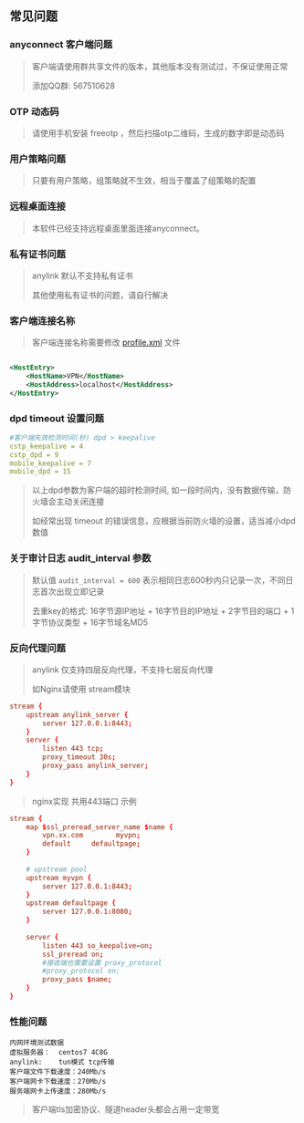 ## 常见问题

### anyconnect 客户端问题

> 客户端请使用群共享文件的版本，其他版本没有测试过，不保证使用正常
>
> 添加QQ群: 567510628

### OTP 动态码

> 请使用手机安装 freeotp ，然后扫描otp二维码，生成的数字即是动态码

### 用户策略问题

> 只要有用户策略，组策略就不生效，相当于覆盖了组策略的配置

### 远程桌面连接

> 本软件已经支持远程桌面里面连接anyconnect。

### 私有证书问题

> anylink 默认不支持私有证书
>
> 其他使用私有证书的问题，请自行解决

### 客户端连接名称

> 客户端连接名称需要修改 [profile.xml](../server/conf/profile.xml) 文件

```xml

<HostEntry>
    <HostName>VPN</HostName>
    <HostAddress>localhost</HostAddress>
</HostEntry>
```

### dpd timeout 设置问题

```yaml
#客户端失效检测时间(秒) dpd > keepalive
cstp_keepalive = 4
cstp_dpd = 9
mobile_keepalive = 7
mobile_dpd = 15
```

> 以上dpd参数为客户端的超时检测时间, 如一段时间内，没有数据传输，防火墙会主动关闭连接
>
> 如经常出现 timeout 的错误信息，应根据当前防火墙的设置，适当减小dpd数值

### 关于审计日志 audit_interval 参数

> 默认值 `audit_interval = 600` 表示相同日志600秒内只记录一次，不同日志首次出现立即记录
>
> 去重key的格式: 16字节源IP地址 + 16字节目的IP地址 + 2字节目的端口 + 1字节协议类型 + 16字节域名MD5

### 反向代理问题

> anylink 仅支持四层反向代理，不支持七层反向代理
>
> 如Nginx请使用 stream模块

```conf
stream {
    upstream anylink_server {
        server 127.0.0.1:8443;
    }
    server {
        listen 443 tcp;
        proxy_timeout 30s;
        proxy_pass anylink_server;
    }
}
```

> nginx实现 共用443端口 示例

```conf
stream {
    map $ssl_preread_server_name $name {
        vpn.xx.com        myvpn;
        default     defaultpage;
    }
    
    # upstream pool
    upstream myvpn {
        server 127.0.0.1:8443;
    }
    upstream defaultpage {
        server 127.0.0.1:8080;
    }
    
    server {
        listen 443 so_keepalive=on;
        ssl_preread on;
        #接收端也需要设置 proxy_protocol
        #proxy_protocol on;
        proxy_pass $name;
    }
}

```

### 性能问题

```
内网环境测试数据
虚拟服务器：  centos7 4C8G
anylink:    tun模式 tcp传输
客户端文件下载速度：240Mb/s
客户端网卡下载速度：270Mb/s
服务端网卡上传速度：280Mb/s
```

> 客户端tls加密协议、隧道header头都会占用一定带宽


